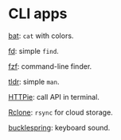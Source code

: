 # CLI apps

[bat](https://github.com/sharkdp/bat): `cat` with colors.

[fd](https://github.com/sharkdp/fd): simple `find`.

[fzf](https://github.com/junegunn/fzf): command-line finder.

[tldr](https://github.com/tldr-pages/tldr): simple `man`.

[HTTPie](https://httpie.org/): call API in terminal.

[Rclone](https://rclone.org/): `rsync` for cloud storage.

[bucklespring](https://github.com/zevv/bucklespring): keyboard sound.
